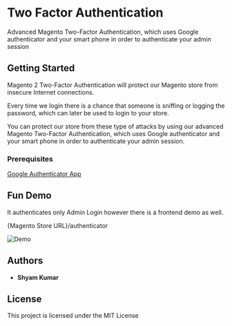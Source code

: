 # Two Factor Authentication
Advanced Magento Two-Factor Authentication, which uses Google authenticator and your smart phone in order to authenticate your admin session

## Getting Started

Magento 2 Two-Factor Authentication will protect our Magento store from insecure Internet connections.

Every time we login there is a chance that someone is sniffing or logging the password, which can later be used to login to your store.

You can protect our store from these type of attacks by using our advanced Magento Two-Factor Authentication, which uses Google authenticator and your smart phone in order to authenticate your admin session.

### Prerequisites
[Google Authenticator App](https://play.google.com/store/apps/details?id=com.google.android.apps.authenticator2&hl=en)

## Fun Demo
It authenticates only Admin Login however there is a frontend demo as well.

{Magento Store URL}/authenticator

![Demo](https://image.prntscr.com/image/gSZmYoEgRRyAu_djujkAYQ.png)

## Authors

* **Shyam Kumar**

## License

This project is licensed under the MIT License

